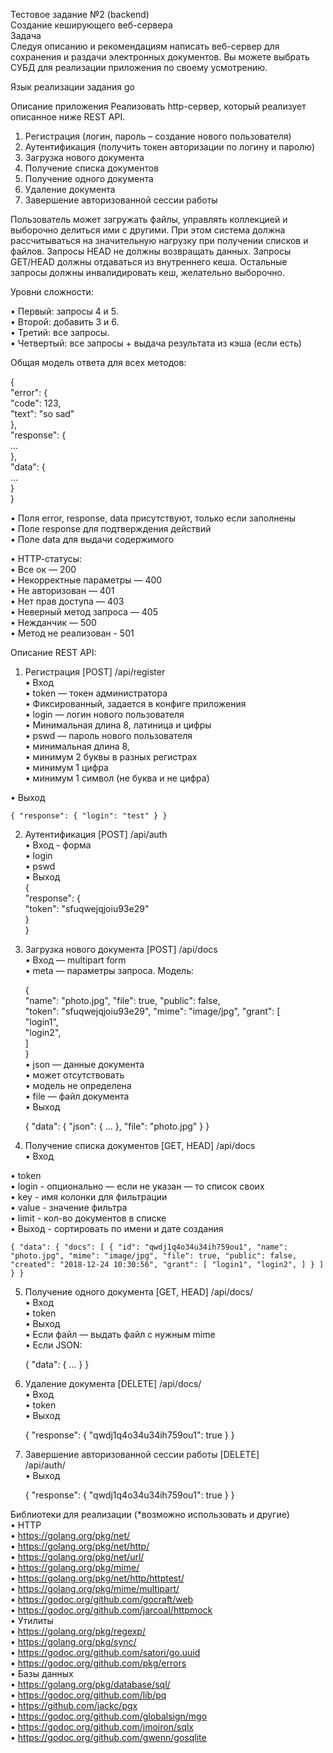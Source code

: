 Тестовое задание №2 (backend)<br>
Создание кеширующего веб-сервера<br>
Задача<br>
Следуя описанию и рекомендациям написать веб-сервер для сохранения и раздачи электронных документов. Вы можете выбрать СУБД для реализации приложения по своему усмотрению.

Язык реализации задания
go

Описание приложения
Реализовать http-сервер, который реализует описанное ниже REST API.

1.	Регистрация (логин, пароль – создание нового пользователя)
2.	Аутентификация (получить токен авторизации по логину и паролю)
3.	Загрузка нового документа
4.	Получение списка документов
5.	Получение одного документа
6.	Удаление документа
7.	Завершение авторизованной сессии работы

Пользователь может загружать файлы, управлять коллекцией и выборочно делиться ими с другими. При этом система должна рассчитываться на значительную нагрузку при получении списков и файлов. Запросы HEAD не должны возвращать данных. Запросы GET/HEAD должны отдаваться из внутреннего кеша. Остальные запросы должны инвалидировать кеш, желательно выборочно.

Уровни сложности:

•	Первый: запросы 4 и 5.<br>
•	Второй: добавить 3 и 6.<br>
•	Третий: все запросы.<br>
•	Четвертый: все запросы + выдача результата из кэша (если есть)<br>

Общая модель ответа для всех методов:

{<br>
"error": { <br>
      "code": 123,<br>
      "text": "so sad"<br>
      },<br>
"response": {<br>
      ...<br>
      },<br>
"data": {<br>
      ...<br>
      }<br>
}<br>


•	Поля error, response, data присутствуют, только если заполнены<br>
•	Поле response для подтверждения действий<br>
•	Поле data для выдачи содержимого<br>


•	HTTP-cтатусы:<br>
•	Все ок — 200<br>
•	Некорректные параметры — 400<br>
•	Не авторизован — 401<br>
•	Нет прав доступа — 403<br>
•	Неверный метод запроса — 405<br>
•	Нежданчик — 500<br>
•	Метод не реализован - 501<br>



Описание REST API:<br>
1.	Регистрация [POST] /api/register<br>
      •	Вход<br>
      •	token — токен администратора<br>
      •	Фиксированный, задается в конфиге приложения<br>
      •	login — логин нового пользователя<br>
      •	Минимальная длина 8, латиница и цифры<br>
      •	pswd — пароль нового пользователя<br>
      •	минимальная длина 8,<br>
      •	минимум 2 буквы в разных регистрах<br>
      •	минимум 1 цифра<br>
      •	минимум 1 символ (не буква и не цифра)<br>

•	Выход<br>


`{
"response": {
"login": "test"
}
}`



2. Аутентификация [POST] /api/auth<br>
      •	Вход - форма<br>
      •	login<br>
      •	pswd<br>
      •	Выход<br>
      {<br>
      "response": {<br>
      "token": "sfuqwejqjoiu93e29"<br>
      }<br>
      }<br>

3. Загрузка нового документа [POST] /api/docs<br>
      •	Вход — multipart form<br>
      •	meta — параметры запроса. Модель:<br>

      {<br>
      "name": "photo.jpg", "file": true, "public": false,<br>
      "token": "sfuqwejqjoiu93e29", "mime": "image/jpg", "grant": [<br>
      "login1",<br>
      "login2",<br>
      ]<br>
      }<br>
      •	json — данные документа<br>
      •	может отсутствовать<br>
      •	модель не определена<br>
      •	file — файл документа<br>
      •	Выход<br>


      {
      "data": {
            "json": { ... }, 
            "file": "photo.jpg"
      }
      }


4. Получение списка документов [GET, HEAD] /api/docs <br>
      •	Вход <br>

•	token <br>
•	login - опционально — если не указан — то список своих <br>
•	key - имя колонки для фильтрации <br>
•	value - значение фильтра <br>
•	limit - кол-во документов в списке <br>
•	Выход - сортировать по имени и дате создания <br>


`{
"data": {
"docs": [
{
"id": "qwdj1q4o34u34ih759ou1", "name": "photo.jpg",
"mime": "image/jpg", "file": true, "public": false,
"created": "2018-12-24 10:30:56",
"grant": [
"login1",
"login2",
]
}
]
}
}`

5. Получение одного документа [GET, HEAD] /api/docs/<id> <br>
      •	Вход <br>
      •	token <br>
      •	Выход <br>
      •	Если файл — выдать файл с нужным mime <br>
      •	Если JSON: <br>


      {
      "data": {
      ...
      }
      }

6. Удаление документа [DELETE] /api/docs/<id> <br>
      •	Вход <br>
      •	token <br>
      •	Выход <br>


      {
      "response": {
      "qwdj1q4o34u34ih759ou1": true
      }
      }

7. Завершение авторизованной сессии работы [DELETE] <br>
      /api/auth/<token> <br>
      •	Выход <br>


      {
      "response": {
      "qwdj1q4o34u34ih759ou1": true
      }
      }

Библиотеки для реализации (*возможно использовать и другие)<br>
•   HTTP<br>
•   https://golang.org/pkg/net/ <br>
•   https://golang.org/pkg/net/http/ <br>
•	https://golang.org/pkg/net/url/ <br>
•	https://golang.org/pkg/mime/ <br>
•	https://golang.org/pkg/net/http/httptest/ <br>
•	https://golang.org/pkg/mime/multipart/ <br>
•	https://godoc.org/github.com/gocraft/web <br>
•	https://godoc.org/github.com/jarcoal/httpmock <br>
•	Утилиты <br>
•	https://golang.org/pkg/regexp/ <br>
•	https://golang.org/pkg/sync/ <br>
•	https://godoc.org/github.com/satori/go.uuid <br>
•	https://godoc.org/github.com/pkg/errors <br>
•	Базы данных <br>
•	https://golang.org/pkg/database/sql/ <br>
•	https://godoc.org/github.com/lib/pq <br>
•	https://github.com/jackc/pgx <br>
•	https://godoc.org/github.com/globalsign/mgo <br>
•	https://godoc.org/github.com/jmoiron/sqlx <br>
•	https://godoc.org/github.com/gwenn/gosqlite <br>

